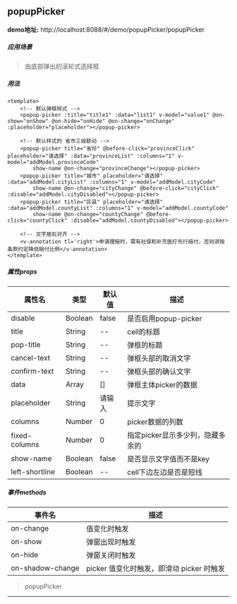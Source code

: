 ## popupPicker

**demo地址:**  http://localhost:8088/#/demo/popupPicker/popupPicker

##### 应用场景
> 由底部弹出的滚轮式选择框

##### 用法
```
<template>
    <!-- 默认弹框样式 -->
    <popup-picker :title="title1" :data="list1" v-model="value1" @on-show="onShow" @on-hide="onHide" @on-change="onChange" :placeholder="placeholder"></popup-picker>
    
    <!-- 默认样式的 省市三级联动 -->
    <popup-picker title="省份" @before-click="provinceClick" placeholder="请选择" :data="provinceList" :columns="1" v-model="addModel.provinceCode" 
        show-name @on-change="provinceChange"></popup-picker>
    <popup-picker title="城市" placeholder="请选择" :data="addModel.cityList" :columns="1" v-model="addModel.cityCode" 
        show-name @on-change="cityChange" @before-click="cityClick" :disable="addModel.cityDisabled"></popup-picker>
    <popup-picker title="区县" placeholder="请选择" :data="addModel.countyList" :columns="1" v-model="addModel.countyCode" 
        show-name @on-change="countyChange" @before-click="countyClick" :disable="addModel.countyDisabled"></popup-picker>
        
    <!-- 文字居右对齐 -->
    <v-annotation tl='right'>申请理赔时，需有社保和补充医疗先行赔付，否则讲按条款约定降低赔付比例</v-annotation>
</template>
```

##### 属性props
属性名| 类型| 默认值| 描述
---|---|---|---
disable | Boolean| false | 是否启用popup-picker
title | String| -- | cell的标题
pop-title | String| -- | 弹框的标题
cancel-text | String| -- | 弹框头部的取消文字
confirm-text | String| -- | 弹框头部的确认文字
data | Array| [] | 弹框主体picker的数据
placeholder | String| 请输入 | 提示文字
columns | Number| 0 | picker数据的列数
fixed-columns | Number| 0 | 指定picker显示多少列，隐藏多余的
show-name | Boolean| false | 是否显示文字值而不是key
left-shortline | Boolean| -- | cell下边左边是否是短线

##### 事件methods
事件名|  描述
---|---
on-change | 值变化时触发
on-show | 弹窗出现时触发
on-hide | 弹窗关闭时触发
on-shadow-change | picker 值变化时触发，即滑动 picker 时触发


> popupPicker
---
